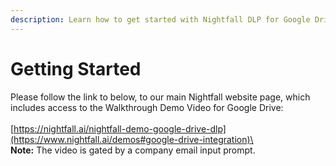 ```yaml
---
description: Learn how to get started with Nightfall DLP for Google Drive.
---
```


# Getting Started

Please follow the link to below, to our main Nightfall website page, which includes access to the Walkthrough Demo Video for Google Drive:\
\
[https://nightfall.ai/nightfall-demo-google-drive-dlp](https://www.nightfall.ai/demos#google-drive-integration)\
\
**Note:** The video is gated by a company email input prompt.

